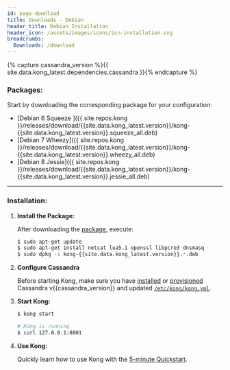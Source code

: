 ```yaml
---
id: page-download
title: Downloads - Debian
header_title: Debian Installation
header_icon: /assets/images/icons/icn-installation.svg
breadcrumbs:
  Downloads: /download
---
```


{% capture cassandra_version %}{{ site.data.kong_latest.dependencies.cassandra }}{% endcapture %}

### Packages:

Start by downloading the corresponding package for your configuration:

- [Debian 6 Squeeze ]({{ site.repos.kong }}/releases/download/{{site.data.kong_latest.version}}/kong-{{site.data.kong_latest.version}}.squeeze_all.deb)
- [Debian 7 Wheezy]({{ site.repos.kong }}/releases/download/{{site.data.kong_latest.version}}/kong-{{site.data.kong_latest.version}}.wheezy_all.deb)
- [Debian 8 Jessie]({{ site.repos.kong }}/releases/download/{{site.data.kong_latest.version}}/kong-{{site.data.kong_latest.version}}.jessie_all.deb)

----

### Installation:

1. **Install the Package:**

    After downloading the [package](#packages), execute:

    ```bash
    $ sudo apt-get update
    $ sudo apt-get install netcat lua5.1 openssl libpcre3 dnsmasq
    $ sudo dpkg -i kong-{{site.data.kong_latest.version}}.*.deb
    ```

2. **Configure Cassandra**

    Before starting Kong, make sure you have [installed](http://www.apache.org/dyn/closer.cgi?path=/cassandra/{{cassandra_version}}/apache-cassandra-{{cassandra_version}}-bin.tar.gz) or [provisioned](http://kongdb.org) Cassandra v{{cassandra_version}} and updated [`/etc/kong/kong.yml`](/docs/{{site.data.kong_latest.release}}/configuration/#databases_available.*).

3. **Start Kong:**

    ```bash
    $ kong start

    # Kong is running
    $ curl 127.0.0.1:8001
    ```

4. **Use Kong:**

    Quickly learn how to use Kong with the [5-minute Quickstart](/docs/{{site.data.kong_latest.release}}/getting-started/quickstart).
